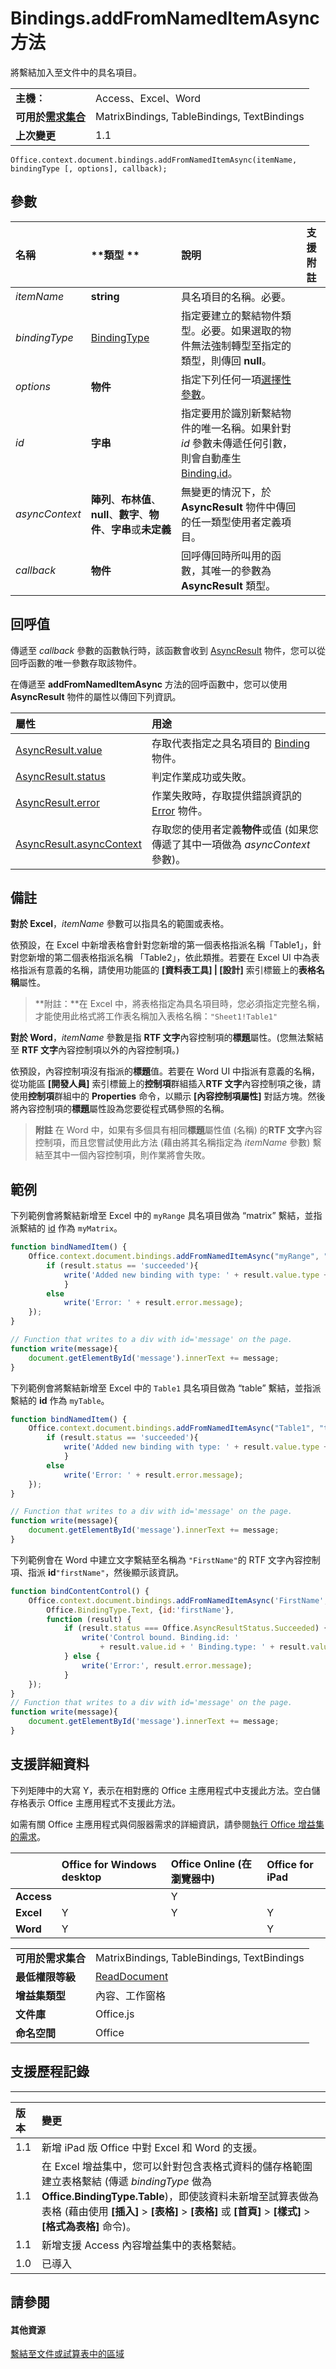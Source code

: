 
# Bindings.addFromNamedItemAsync 方法
將繫結加入至文件中的具名項目。

|||
|:-----|:-----|
|**主機︰**|Access、Excel、Word|
|**可用於[需求集合](../../docs/overview/specify-office-hosts-and-api-requirements.md)**|MatrixBindings, TableBindings, TextBindings|
|**上次變更**|1.1|

```
Office.context.document.bindings.addFromNamedItemAsync(itemName, bindingType [, options], callback);
```


## 參數



|**名稱**|**類型	**|**說明**|**支援附註**|
|:-----|:-----|:-----|:-----|
| _itemName_|**string**|具名項目的名稱。必要。||
| _bindingType_|[BindingType](../../reference/shared/bindingtype-enumeration.md)|指定要建立的繫結物件類型。必要。如果選取的物件無法強制轉型至指定的類型，則傳回 **null**。||
| _options_|**物件**|指定下列任何一項[選擇性參數](../../docs/develop/asynchronous-programming-in-office-add-ins.md#passing-optional-parameters-to-asynchronous-methods)。||
| _id_|**字串**|指定要用於識別新繫結物件的唯一名稱。如果針對 _id_ 參數未傳遞任何引數，則會自動產生 [Binding.id](../../reference/shared/binding.id.md)。||
| _asyncContext_|**陣列**、**布林值**、**null**、**數字**、**物件**、**字串**或**未定義**|無變更的情況下，於 **AsyncResult** 物件中傳回的任一類型使用者定義項目。||
| _callback_|**物件**|回呼傳回時所叫用的函數，其唯一的參數為 **AsyncResult** 類型。||

## 回呼值

傳遞至 _callback_ 參數的函數執行時，該函數會收到 [AsyncResult](../../reference/shared/asyncresult.md) 物件，您可以從回呼函數的唯一參數存取該物件。

在傳遞至 **addFromNamedItemAsync** 方法的回呼函數中，您可以使用 **AsyncResult** 物件的屬性以傳回下列資訊。



|**屬性**|**用途**|
|:-----|:-----|
|[AsyncResult.value](../../reference/shared/asyncresult.value.md)|存取代表指定之具名項目的 [Binding](../../reference/shared/binding.md) 物件。|
|[AsyncResult.status](../../reference/shared/asyncresult.status.md)|判定作業成功或失敗。|
|[AsyncResult.error](../../reference/shared/asyncresult.error.md)|作業失敗時，存取提供錯誤資訊的 [Error](../../reference/shared/error.md) 物件。|
|[AsyncResult.asyncContext](../../reference/shared/asyncresult.asynccontext.md)|存取您的使用者定義**物件**或值 (如果您傳遞了其中一項做為 _asyncContext_ 參數)。|

## 備註

 **對於 Excel**，_itemName_ 參數可以指具名的範圍或表格。

依預設，在 Excel 中新增表格會針對您新增的第一個表格指派名稱「Table1」，針對您新增的第二個表格指派名稱 「Table2」，依此類推。若要在 Excel UI 中為表格指派有意義的名稱，請使用功能區的 **[資料表工具] | [設計]** 索引標籤上的**表格名稱**屬性。


 >**附註：**在 Excel 中，將表格指定為具名項目時，您必須指定完整名稱，才能使用此格式將工作表名稱加入表格名稱：`"Sheet1!Table1"`

 **對於 Word**，_itemName_ 參數是指 **RTF 文字**內容控制項的**標題**屬性。(您無法繫結至 **RTF 文字**內容控制項以外的內容控制項。)

依預設，內容控制項沒有指派的**標題**值。若要在 Word UI 中指派有意義的名稱，從功能區 **[開發人員]** 索引標籤上的**控制項**群組插入**RTF 文字**內容控制項之後，請使用**控制項**群組中的 **Properties** 命令，以顯示 **[內容控制項屬性]** 對話方塊。然後將內容控制項的**標題**屬性設為您要從程式碼參照的名稱。


 >**附註**  在 Word 中，如果有多個具有相同**標題**屬性值 (名稱) 的**RTF 文字**內容控制項，而且您嘗試使用此方法 (藉由將其名稱指定為 _itemName_ 參數) 繫結至其中一個內容控制項，則作業將會失敗。


## 範例

下列範例會將繫結新增至 Excel 中的 `myRange` 具名項目做為 “matrix” 繫結，並指派繫結的 [id](../../reference/shared/binding.id.md) 作為 `myMatrix`。


```js
function bindNamedItem() {
    Office.context.document.bindings.addFromNamedItemAsync("myRange", "matrix", {id:'myMatrix'}, function (result) {
        if (result.status == 'succeeded'){
            write('Added new binding with type: ' + result.value.type + ' and id: ' + result.value.id);
            }
        else
            write('Error: ' + result.error.message);
    });
}

// Function that writes to a div with id='message' on the page.
function write(message){
    document.getElementById('message').innerText += message; 
}
```

下列範例會將繫結新增至 Excel 中的 `Table1` 具名項目做為 “table” 繫結，並指派繫結的 **id** 作為 `myTable`。




```js
function bindNamedItem() {
    Office.context.document.bindings.addFromNamedItemAsync("Table1", "table", {id:'myTable'}, function (result) {
        if (result.status == 'succeeded'){
            write('Added new binding with type: ' + result.value.type + ' and id: ' + result.value.id);
            }
        else
            write('Error: ' + result.error.message);
    });
}

// Function that writes to a div with id='message' on the page.
function write(message){
    document.getElementById('message').innerText += message; 
}
```

下列範例會在 Word 中建立文字繫結至名稱為 `"FirstName"`的 RTF 文字內容控制項、指派 **id**`"firstName"`，然後顯示該資訊。




```js
function bindContentControl() {
    Office.context.document.bindings.addFromNamedItemAsync('FirstName', 
        Office.BindingType.Text, {id:'firstName'},
        function (result) {
            if (result.status === Office.AsyncResultStatus.Succeeded) {
                write('Control bound. Binding.id: '
                    + result.value.id + ' Binding.type: ' + result.value.type);
            } else {
                write('Error:', result.error.message);
            }
    });
}
// Function that writes to a div with id='message' on the page.
function write(message){
    document.getElementById('message').innerText += message; 
}
```


## 支援詳細資料


下列矩陣中的大寫 Y，表示在相對應的 Office 主應用程式中支援此方法。空白儲存格表示 Office 主應用程式不支援此方法。

如需有關 Office 主應用程式與伺服器需求的詳細資訊，請參閱[執行 Office 增益集的需求](../../docs/overview/requirements-for-running-office-add-ins.md)。

||**Office for Windows desktop**|**Office Online (在瀏覽器中)**|**Office for iPad**|
|:-----|:-----|:-----|:-----|
|**Access**||Y||
|**Excel**|Y|Y|Y|
|**Word**|Y||Y|

|||
|:-----|:-----|
|**可用於需求集合**|MatrixBindings, TableBindings, TextBindings|
|**最低權限等級**|[ReadDocument](../../docs/develop/requesting-permissions-for-api-use-in-content-and-task-pane-add-ins.md)|
|**增益集類型**|內容、工作窗格|
|**文件庫**|Office.js|
|**命名空間**|Office|

## 支援歷程記錄



****


|**版本**|**變更**|
|:-----|:-----|
|1.1|新增 iPad 版 Office 中對 Excel 和 Word 的支援。|
|1.1|在 Excel 增益集中，您可以針對包含表格式資料的儲存格範圍建立表格繫結 (傳遞 _bindingType_ 做為 **Office.BindingType.Table**)，即使該資料未新增至試算表做為表格 (藉由使用 **[插入]**  >  **[表格]**  >  **[表格]** 或 **[首頁]**  >  **[樣式]**  >  **[格式為表格]** 命令)。|
|1.1|新增支援 Access 內容增益集中的表格繫結。 |
|1.0|已導入|

## 請參閱



#### 其他資源


[繫結至文件或試算表中的區域](../../docs/develop/bind-to-regions-in-a-document-or-spreadsheet.md#add-a-binding-to-a-named-item)
